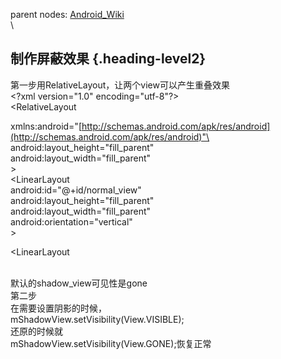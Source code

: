 parent nodes: [Android\_Wiki](Android_Wiki.html)\
\

制作屏蔽效果 {.heading-level2}
------------

第一步用RelativeLayout，让两个view可以产生重叠效果\
 \<?xml version="1.0" encoding="utf-8"?\>\
 \<RelativeLayout

xmlns:android="[http://schemas.android.com/apk/res/android](http://schemas.android.com/apk/res/android)"\
 android:layout\_height="fill\_parent"\
 android:layout\_width="fill\_parent"\
 \>\
 \<LinearLayout \
 android:id="@+id/normal\_view"\
 android:layout\_height="fill\_parent"\
 android:layout\_width="fill\_parent"\
 android:orientation="vertical"\
 \>

\<LinearLayout

\
 默认的shadow\_view可见性是gone\
 第二步\
 在需要设置阴影的时候，\
 mShadowView.setVisibility(View.VISIBLE);\
 还原的时候就\
 mShadowView.setVisibility(View.GONE);恢复正常
